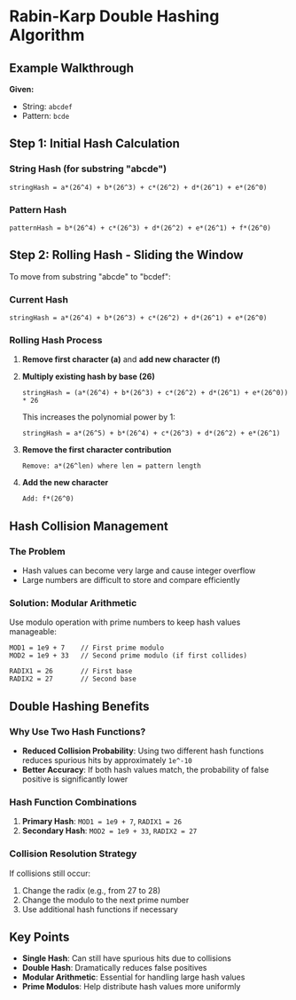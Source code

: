 # Rabin-Karp Double Hashing Algorithm

## Example Walkthrough

**Given:**

- String: `abcdef`
- Pattern: `bcde`

## Step 1: Initial Hash Calculation

### String Hash (for substring "abcde")

```
stringHash = a*(26^4) + b*(26^3) + c*(26^2) + d*(26^1) + e*(26^0)
```

### Pattern Hash

```
patternHash = b*(26^4) + c*(26^3) + d*(26^2) + e*(26^1) + f*(26^0)
```

## Step 2: Rolling Hash - Sliding the Window

To move from substring "abcde" to "bcdef":

### Current Hash

```
stringHash = a*(26^4) + b*(26^3) + c*(26^2) + d*(26^1) + e*(26^0)
```

### Rolling Hash Process

1. **Remove first character (a)** and **add new character (f)**

2. **Multiply existing hash by base (26)**

   ```
   stringHash = (a*(26^4) + b*(26^3) + c*(26^2) + d*(26^1) + e*(26^0)) * 26
   ```

   This increases the polynomial power by 1:

   ```
   stringHash = a*(26^5) + b*(26^4) + c*(26^3) + d*(26^2) + e*(26^1)
   ```

3. **Remove the first character contribution**

   ```
   Remove: a*(26^len) where len = pattern length
   ```

4. **Add the new character**
   ```
   Add: f*(26^0)
   ```

## Hash Collision Management

### The Problem

- Hash values can become very large and cause integer overflow
- Large numbers are difficult to store and compare efficiently

### Solution: Modular Arithmetic

Use modulo operation with prime numbers to keep hash values manageable:

```
MOD1 = 1e9 + 7    // First prime modulo
MOD2 = 1e9 + 33   // Second prime modulo (if first collides)

RADIX1 = 26       // First base
RADIX2 = 27       // Second base
```

## Double Hashing Benefits

### Why Use Two Hash Functions?

- **Reduced Collision Probability**: Using two different hash functions reduces spurious hits by approximately `1e^-10`
- **Better Accuracy**: If both hash values match, the probability of false positive is significantly lower

### Hash Function Combinations

1. **Primary Hash**: `MOD1 = 1e9 + 7`, `RADIX1 = 26`
2. **Secondary Hash**: `MOD2 = 1e9 + 33`, `RADIX2 = 27`

### Collision Resolution Strategy

If collisions still occur:

1. Change the radix (e.g., from 27 to 28)
2. Change the modulo to the next prime number
3. Use additional hash functions if necessary

## Key Points

- **Single Hash**: Can still have spurious hits due to collisions
- **Double Hash**: Dramatically reduces false positives
- **Modular Arithmetic**: Essential for handling large hash values
- **Prime Modulos**: Help distribute hash values more uniformly

